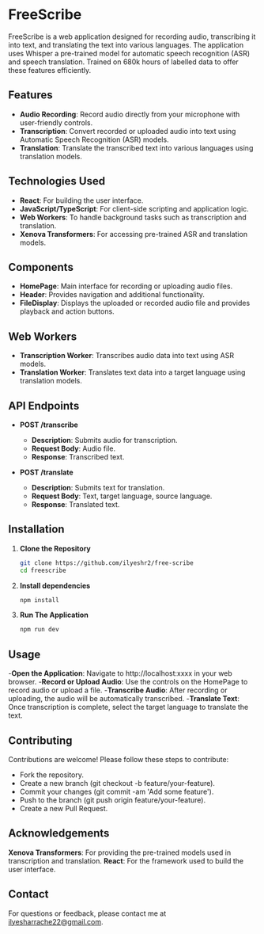 # FreeScribe

FreeScribe is a web application designed for recording audio, transcribing it into text, and translating the text into various languages. The application uses Whisper a pre-trained model for automatic speech recognition (ASR) and speech translation. Trained on 680k hours of labelled data to offer these features efficiently.

## Features

- **Audio Recording**: Record audio directly from your microphone with user-friendly controls.
- **Transcription**: Convert recorded or uploaded audio into text using Automatic Speech Recognition (ASR) models.
- **Translation**: Translate the transcribed text into various languages using translation models.

## Technologies Used

- **React**: For building the user interface.
- **JavaScript/TypeScript**: For client-side scripting and application logic.
- **Web Workers**: To handle background tasks such as transcription and translation.
- **Xenova Transformers**: For accessing pre-trained ASR and translation models.

## Components

- **HomePage**: Main interface for recording or uploading audio files.
- **Header**: Provides navigation and additional functionality.
- **FileDisplay**: Displays the uploaded or recorded audio file and provides playback and action buttons.

## Web Workers

- **Transcription Worker**: Transcribes audio data into text using ASR models.
- **Translation Worker**: Translates text data into a target language using translation models.

## API Endpoints

- **POST /transcribe**
  - **Description**: Submits audio for transcription.
  - **Request Body**: Audio file.
  - **Response**: Transcribed text.

- **POST /translate**
  - **Description**: Submits text for translation.
  - **Request Body**: Text, target language, source language.
  - **Response**: Translated text.

## Installation

1. **Clone the Repository**
   ```bash
   git clone https://github.com/ilyeshr2/free-scribe
   cd freescribe
2. **Install dependencies**
   ```bash
   npm install
3. **Run The Application**
   ```bash
   npm run dev

## Usage
-**Open the Application**: Navigate to http://localhost:xxxx in your web browser.
-**Record or Upload Audio**: Use the controls on the HomePage to record audio or upload a file.
-**Transcribe Audio**: After recording or uploading, the audio will be automatically transcribed.
-**Translate Text**: Once transcription is complete, select the target language to translate the text.


## Contributing
Contributions are welcome! Please follow these steps to contribute:

- Fork the repository.
- Create a new branch (git checkout -b feature/your-feature).
- Commit your changes (git commit -am 'Add some feature').
- Push to the branch (git push origin feature/your-feature).
- Create a new Pull Request.


## Acknowledgements

**Xenova Transformers**: For providing the pre-trained models used in transcription and translation.
**React**: For the framework used to build the user interface.


## Contact
For questions or feedback, please contact me at ilyesharrache22@gmail.com.
